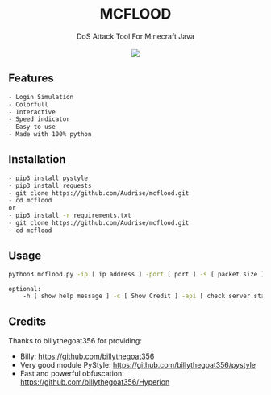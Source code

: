 <h1 align="center">MCFLOOD</h1>

<div align=center>
    DoS Attack Tool For Minecraft Java
</div>
<br>
<div align=center>
    <img src="https://img.shields.io/badge/Python-FFDD00?style=for-the-badge&logo=python&logoColor=blue"/>
</div>

   ## Features
```sh
- Login Simulation
- Colorfull
- Interactive
- Speed indicator
- Easy to use
- Made with 100% python 
```
   ## Installation
```sh
- pip3 install pystyle
- pip3 install requests
- git clone https://github.com/Audrise/mcflood.git
- cd mcflood
or
- pip3 install -r requirements.txt
- git clone https://github.com/Audrise/mcflood.git
- cd mcflood
```
   ## Usage
```sh
python3 mcflood.py -ip [ ip address ] -port [ port ] -s [ packet size ] -t [ threads ] -d [ duration ] -p [ protocol ] -l [ login simulation ]

optional:
    -h [ show help message ] -c [ Show Credit ] -api [ check server status ]
```
## Credits
Thanks to billythegoat356 for providing:
- Billy: https://github.com/billythegoat356
- Very good module PyStyle: https://github.com/billythegoat356/pystyle
- Fast and powerful obfuscation: https://github.com/billythegoat356/Hyperion